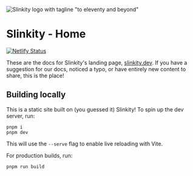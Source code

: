 ![Slinkity logo with tagline "to eleventy and beyond"](assets/og-image-banner.jpg)

# Slinkity - Home

[![Netlify Status](https://api.netlify.com/api/v1/badges/848d6eb2-f789-4f7c-9910-d4ac208f7122/deploy-status)](https://app.netlify.com/sites/eloquent-montalcini-1f5644/deploys)

These are the docs for Slinkity's landing page, [slinkity.dev](https://slinkity.dev). If you have a suggestion for our docs, noticed a typo, or have entirely new content to share, this is the place!

## Building locally

This is a static site built on (you guessed it) Slinkity! To spin up the dev server, run:

```
pnpm i
pnpm dev
```

This will use the `--serve` flag to enable live reloading with Vite.

For production builds, run:

```
pnpm run build
```